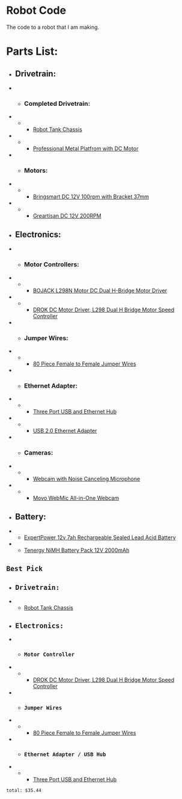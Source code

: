 # Robot Code
 The code to a robot that I am making.

# Parts List:
 - ## Drivetrain:
 - - ### Completed Drivetrain:
 - - - [Robot Tank Chassis](https://a.co/d/7gMDbBZ)
 - - - [Professional Metal Platfrom with DC Motor](https://a.co/d/caihPuo)
 - - ### Motors:
 - - - [Bringsmart DC 12V 100rpm with Bracket 37mm](https://a.co/d/i4MMU4t)
 - - - [Greartisan DC 12V 200RPM](https://a.co/d/9golsNJ)
 - ## Electronics:
 - - ### Motor Controllers:
 - - - [BOJACK L298N Motor DC Dual H-Bridge Motor Driver](https://a.co/d/ioh6lwU)
 - - - [DROK DC Motor Driver, L298 Dual H Bridge Motor Speed Controller](https://a.co/d/6dGAlb0)
 - - ### Jumper Wires:
 - - - [80 Piece Female to Female Jumper Wires](https://a.co/d/cXCbcr1)
 - - ### Ethernet Adapter:
 - - - [Three Port USB and Ethernet Hub](https://a.co/d/1UECUyl)
 - - - [USB 2.0 Ethernet Adapter](https://a.co/d/1l5z6NZ)
 - - ### Cameras:
 - - - [Webcam with Noise Canceling Microphone](https://a.co/d/9G2iSJU)
 - - - [Movo WebMic All-in-One Webcam](https://a.co/d/1quVisd)
 - ## Battery:
 - - [ExpertPower 12v 7ah Rechargeable Sealed Lead Acid Battery](https://a.co/d/d4gsVd8)
 - - [Tenergy NiMH Battery Pack 12V 2000mAh](https://a.co/d/dOvbrWA)



## `Best Pick`
 - ## `Drivetrain:`
 - - [Robot Tank Chassis](https://a.co/d/7gMDbBZ)
 - ## `Electronics:`
 - - ### `Motor Controller`
 - - - [DROK DC Motor Driver, L298 Dual H Bridge Motor Speed Controller](https://a.co/d/6dGAlb0)
 - - ### `Jumper Wires`
 - - - [80 Piece Female to Female Jumper Wires](https://a.co/d/cXCbcr1)
 - - ### `Ethernet Adapter / USB Hub`
 - - - [Three Port USB and Ethernet Hub](https://a.co/d/1UECUyl)



`total: $35.44`
